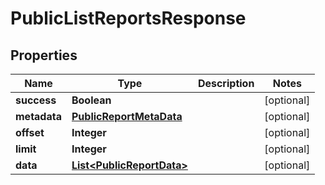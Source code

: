 

# PublicListReportsResponse


## Properties

| Name | Type | Description | Notes |
|------------ | ------------- | ------------- | -------------|
|**success** | **Boolean** |  |  [optional] |
|**metadata** | [**PublicReportMetaData**](PublicReportMetaData.md) |  |  [optional] |
|**offset** | **Integer** |  |  [optional] |
|**limit** | **Integer** |  |  [optional] |
|**data** | [**List&lt;PublicReportData&gt;**](PublicReportData.md) |  |  [optional] |



